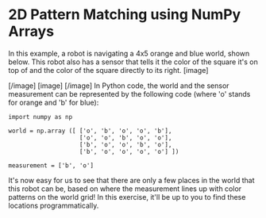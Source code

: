 # 2D Pattern Matching using NumPy Arrays

In this example, a robot is navigating a 4x5 orange and blue world, shown below. This robot also has a sensor that tells it the color of the square it's on top of and the color of the square directly to its right.
[image]

[/image]
[image]
[/image]
In Python code, the world and the sensor measurement can be represented by the following code (where 'o' stands for orange and 'b' for blue):
```
import numpy as np

world = np.array ([ ['o', 'b', 'o', 'o', 'b'],
                    ['o', 'o', 'b', 'o', 'o'],
                    ['b', 'o', 'o', 'b', 'o'],
                    ['b', 'o', 'o', 'o', 'o'] ])

measurement = ['b', 'o']
```
It's now easy for us to see that there are only a few places in the world that this robot can be, based on where the measurement lines up with color patterns on the world grid! In this exercise, it'll be up to you to find these locations programmatically.

